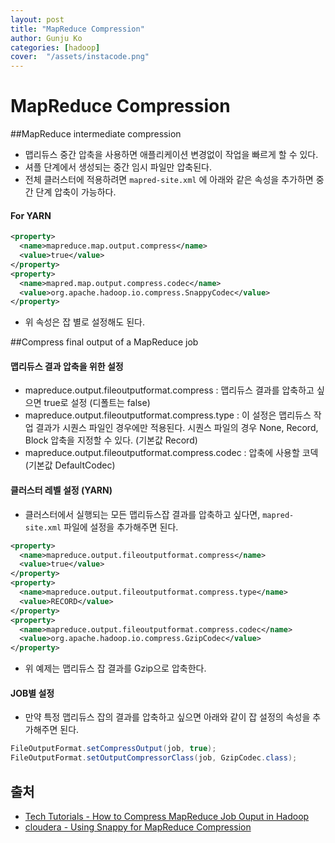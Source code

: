 ```yaml
---
layout: post
title: "MapReduce Compression" 
author: Gunju Ko
categories: [hadoop]
cover:  "/assets/instacode.png"
---
```


# MapReduce Compression

##MapReduce intermediate compression 

* 맵리듀스 중간 압축을 사용하면 애플리케이션 변경없이 작업을 빠르게 할 수 있다.
* 셔플 단계에서 생성되는 중간 임시 파일만 압축된다.
* 전체 클러스터에 적용하려면 `mapred-site.xml` 에 아래와 같은 속성을 추가하면 중간 단계 압축이 가능하다.

#### For YARN

``` xml
<property>
  <name>mapreduce.map.output.compress</name>  
  <value>true</value>
</property>
<property>
  <name>mapred.map.output.compress.codec</name>  
  <value>org.apache.hadoop.io.compress.SnappyCodec</value>
</property>
```

* 위 속성은 잡 별로 설정해도 된다.

##Compress final output of a MapReduce job

#### 맵리듀스 결과 압축을 위한 설정

* mapreduce.output.fileoutputformat.compress : 맵리듀스 결과를 압축하고 싶으면 true로 설정 (디폴트는 false)
* mapreduce.output.fileoutputformat.compress.type : 이 설정은 맵리듀스 작업 결과가 시퀀스 파일인 경우에만 적용된다. 시퀀스 파일의 경우 None, Record, Block 압축을 지정할 수 있다. (기본값 Record)
* mapreduce.output.fileoutputformat.compress.codec : 압축에 사용할 코덱 (기본값 DefaultCodec)

#### 클러스터 레벨 설정 (YARN)

* 클러스터에서 실행되는 모든 맵리듀스잡 결과를 압축하고 싶다면, `mapred-site.xml` 파일에 설정을 추가해주면 된다.

``` xml
<property>
  <name>mapreduce.output.fileoutputformat.compress</name>
  <value>true</value>
</property>
<property>
  <name>mapreduce.output.fileoutputformat.compress.type</name>
  <value>RECORD</value>
</property>
<property>
  <name>mapreduce.output.fileoutputformat.compress.codec</name>
  <value>org.apache.hadoop.io.compress.GzipCodec</value>
</property>
```

* 위 예제는 맵리듀스 잡 결과를 Gzip으로 압축한다.

#### JOB별 설정

* 만약 특정 맵리듀스 잡의 결과를 압축하고 싶으면 아래와 같이 잡 설정의 속성을 추가해주면 된다.

``` java
FileOutputFormat.setCompressOutput(job, true);
FileOutputFormat.setOutputCompressorClass(job, GzipCodec.class);
```

## 출처

* [Tech Tutorials - How to Compress MapReduce Job Ouput in Hadoop](https://www.netjstech.com/2018/04/how-to-compress-mapreduce-job-output-hadoop.html)
* [cloudera - Using Snappy for MapReduce Compression](https://docs.cloudera.com/documentation/enterprise/5-3-x/topics/cdh_ig_snappy_mapreduce.html)

